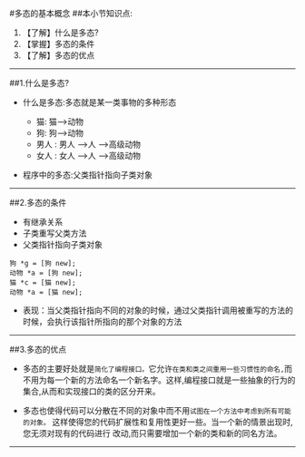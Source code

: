 #多态的基本概念
##本小节知识点:
1. 【了解】什么是多态?
2. 【掌握】多态的条件
3. 【了解】多态的优点

---

##1.什么是多态?
- 什么是多态:多态就是某一类事物的多种形态
    + 猫: 猫-->动物
    + 狗: 狗-->动物
    + 男人 : 男人 -->人 -->高级动物
    + 女人 : 女人 -->人 -->高级动物

- 程序中的多态:父类指针指向子类对象

---

##2.多态的条件
- 有继承关系
- 子类重写父类方法
- 父类指针指向子类对象
```objc
狗 *g = [狗 new];
动物 *a = [狗 new];
猫 *c = [猫 new];
动物 *a = [猫 new];
```
- 表现：当父类指针指向不同的对象的时候，通过父类指针调用被重写的方法的时候，会执行该指针所指向的那个对象的方法

---

##3.多态的优点
- 多态的主要好处就是`简化了编程接口。`它允许`在类和类之间重用一些习惯性的命名,`而不用为每一个新的方法命名一个新名字。这样,编程接口就是一些抽象的行为的集合,从而和实现接口的类的区分开来。

- 多态也使得代码可以分散在不同的对象中而不用`试图在一个方法中考虑到所有可能的对象。` 这样使得您的代码扩展性和复用性更好一些。当一个新的情景出现时,您无须对现有的代码进行 改动,而只需要增加一个新的类和新的同名方法。

---


